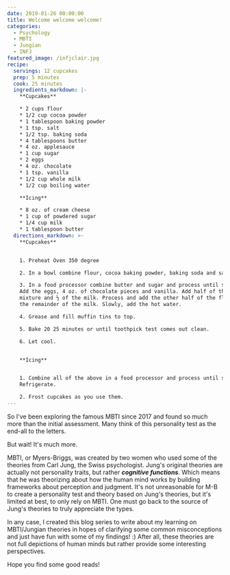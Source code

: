 ```yaml
---
date: 2019-01-26 00:00:00
title: Welcome welcome welcome!
categories:
  - Psychology
  - MBTI
  - Jungian
  - INFJ
featured_image: /infjclair.jpg
recipe:
  servings: 12 cupcakes
  prep: 5 minutes
  cook: 25 minutes
  ingredients_markdown: |-
    **Cupcakes**

    * 2 cups flour
    * 1/2 cup cocoa powder
    * 1 tablespoon baking powder
    * 1 tsp. salt
    * 1/2 tsp. baking soda
    * 4 tablespoons butter
    * 4 oz. applesauce
    * 1 cup sugar
    * 2 eggs
    * 4 oz. chocolate
    * 1 tsp. vanilla
    * 1/2 cup whole milk
    * 1/2 cup boiling water

    **Icing**

    * 8 oz. of cream cheese
    * 1 cup of powdered sugar
    * 1/4 cup milk
    * 1 tablespoon butter
  directions_markdown: >-
    **Cupcakes**


    1. Preheat Oven 350 degree

    2. In a bowl combine flour, cocoa baking powder, baking soda and salt.

    3. In a food processor combine butter and sugar and process until smooth.
    Add the eggs, 4 oz. of chocolate pieces and vanilla. Add half of the flour
    mixture and ½ of the milk. Process and add the other half of the flour and
    the remainder of the milk. Slowly, add the hot water.

    4. Grease and fill muffin tins to top.

    5. Bake 20 25 minutes or until toothpick test comes out clean.

    6. Let cool.


    **Icing**


    1. Combine all of the above in a food processor and process until smooth.
    Refrigerate.

    2. Frost cupcakes as you use them.
---
```


So I've been exploring the famous MBTI since 2017 and found so much more than the initial assessment. Many think of this personality test as the end-all to the letters.&nbsp;

But wait! It's much more.&nbsp;

MBTI, or Myers-Briggs, was created by two women who used some of the theories from Carl Jung, the Swiss psychologist. Jung's original theories are actually not personality traits, but rather ***cognitive functions***. Which means that he was theorizing about how the human mind works by building frameworks about perception and judgment. It's not unreasonable for M-B to create a personality test and theory based on Jung's theories, but it's limited at best, to only rely on MBTI. One must go back to the source of Jung's theories to truly appreciate the types.&nbsp;

In any case, I created this blog series to write about my learning on MBTI/Jungian theories in hopes of clarifying some common misconceptions and just have fun with some of my findings! :) After all, these theories are not full depictions of human minds but rather provide some interesting perspectives.&nbsp;

Hope you find some good reads!&nbsp;